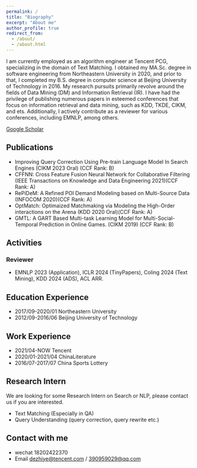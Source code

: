 ```yaml
---
permalink: /
title: "Biography"
excerpt: "About me"
author_profile: true
redirect_from: 
  - /about/
  - /about.html
---
```


I am currently employed as an algorithm engineer at Tencent PCG, specializing in the domain of Text Matching. I obtained my MA.Sc. degree in software engineering from Northeastern University in 2020, and prior to that, I completed my B.S. degree in computer science at Beijing University of Technology in 2016. My research pursuits primarily revolve around the fields of Data Mining (DM) and Information Retrieval (IR). I have had the privilege of publishing numerous papers in esteemed conferences that focus on information retrieval and data mining, such as KDD, TKDE, CIKM, and ets. Additionally, I actively contribute as a reviewer for various conferences, including EMNLP, among others.


[Google Scholar](https://scholar.google.com/citations?hl=zh-CN&user=0DRNbaIAAAAJ)


## Publications
- Improving Query Correction Using Pre-train Language Model In Search Engines (CIKM 2023 Oral) (CCF Rank: B)
- CFFNN: Cross Feature Fusion Neural Network for Collaborative Filtering (IEEE Transactions on Knowledge and Data Engineering 2021)(CCF Rank: A)
- RePiDeM: A Refined POI Demand Modeling based on Multi-Source Data (INFOCOM 2020)(CCF Rank: A)
- OptMatch: Optimaized Matchmaking via Modeling the High-Order interactions on the Arena (KDD 2020 Oral)(CCF Rank: A)
- GMTL: A GART Based Multi-task Learning Model for Multi-Social-Temporal Prediction in Online Games. (CIKM 2019) (CCF Rank: B)
## Activities
### Reviewer
- EMNLP 2023 (Application), ICLR 2024 (TinyPapers), Coling 2024 (Text Mining), KDD 2024 (ADS), ACL ARR.
## Education Experience
- 2017/09-2020/01  Northeastern University
- 2012/09-2016/06  Beijing University of Technology  
## Work Experience
- 2021/04-NOW      Tencent
- 2020/01-2021/04     ChinaLiterature
- 2016/07-2017/07        China Sports Lottery
## Research Intern
We are looking for some Research Intern on Search or NLP, please contact us if you are interested.
- Text Matching (Especially in QA)
- Query Understanding (query correction, query rewrite etc.)
## Contact with me
- wechat  18202422370
- Email  dezhiye@tencent.com / 390959029@qq.com
